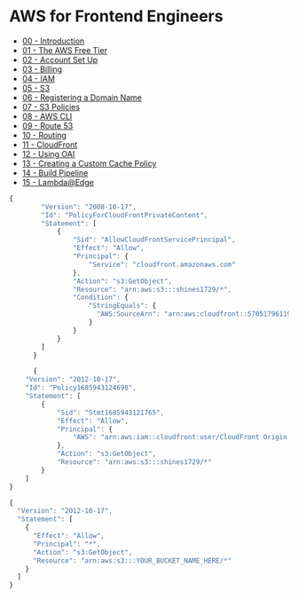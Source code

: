 # AWS for Frontend Engineers

- [00 - Introduction](content/00%20-%20Introduction.md)
- [01 - The AWS Free Tier](content/01%20-%20The%20AWS%20Free%20Tier.md)
- [02 - Account Set Up](content/02%20-%20Account%20Set%20Up.md)
- [03 - Billing](content/03%20-%20Billing.md)
- [04 - IAM](content/04%20-%20IAM.md)
- [05 - S3](content/05%20-%20S3.md)
- [06 - Registering a Domain Name](content/06%20-%20Registering%20a%20Domain%20Name.md)
- [07 - S3 Policies](content/07%20-%20S3%20Policies.md)
- [08 - AWS CLI](content/08%20-%20AWS%20CLI.md)
- [09 - Route 53](content/09%20-%20Route%2053.md)
- [10 - Routing](content/10%20-%20Routing.md)
- [11 - CloudFront](content/11%20-%20CloudFront.md)
- [12 - Using OAI](content/12%20-%20Using%20OAI.md)
- [13 - Creating a Custom Cache Policy](content/13%20-%20Creating%20a%20Custom%20Cache%20Policy.md)
- [14 - Build Pipeline](content/14%20-%20Build%20Pipeline.md)
- [15 - Lambda@Edge](content/15%20-%20Lambda@Edge.md)

```js
{
        "Version": "2008-10-17",
        "Id": "PolicyForCloudFrontPrivateContent",
        "Statement": [
            {
                "Sid": "AllowCloudFrontServicePrincipal",
                "Effect": "Allow",
                "Principal": {
                    "Service": "cloudfront.amazonaws.com"
                },
                "Action": "s3:GetObject",
                "Resource": "arn:aws:s3:::shines1729/*",
                "Condition": {
                    "StringEquals": {
                      "AWS:SourceArn": "arn:aws:cloudfront::570517961192:distribution/E32470YMCYIPIQ"
                    }
                }
            }
        ]
      }

      {
	"Version": "2012-10-17",
	"Id": "Policy1685943124698",
	"Statement": [
		{
			"Sid": "Stmt1685943121765",
			"Effect": "Allow",
			"Principal": {
				"AWS": "arn:aws:iam::cloudfront:user/CloudFront Origin Access Identity EP6AJZA5FKG3P"
			},
			"Action": "s3:GetObject",
			"Resource": "arn:aws:s3:::shines1729/*"
		}
	]
}

{
  "Version": "2012-10-17",
  "Statement": [
    {
      "Effect": "Allow",
      "Principal": "*",
      "Action": "s3:GetObject",
      "Resource": "arn:aws:s3:::YOUR_BUCKET_NAME_HERE/*"
    }
  ]
}
```
